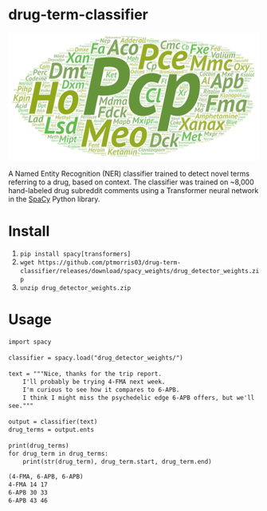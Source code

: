 # drug-term-classifier

![](https://github.com/ptmorris03/drug-term-classifier/blob/main/drug_terms.png?raw=true)

A Named Entity Recognition (NER) classifier trained to detect novel terms referring to a drug, based on context. The classifier was trained on ~8,000 hand-labeled drug subreddit comments using a Transformer neural network in the [SpaCy](https://spacy.io/) Python library.

# Install
1. `pip install spacy[transformers]`
2. `wget https://github.com/ptmorris03/drug-term-classifier/releases/download/spacy_weights/drug_detector_weights.zip`
3. `unzip drug_detector_weights.zip`

# Usage
```python3
import spacy

classifier = spacy.load("drug_detector_weights/")

text = """Nice, thanks for the trip report. 
    I'll probably be trying 4-FMA next week. 
    I'm curious to see how it compares to 6-APB.
    I think I might miss the psychedelic edge 6-APB offers, but we'll see."""

output = classifier(text)
drug_terms = output.ents

print(drug_terms)
for drug_term in drug_terms:
    print(str(drug_term), drug_term.start, drug_term.end)
```
```
(4-FMA, 6-APB, 6-APB)
4-FMA 14 17
6-APB 30 33
6-APB 43 46
```
